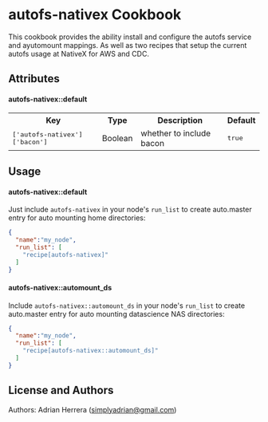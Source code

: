 autofs-nativex Cookbook
=======================
This cookbook provides the ability install and configure the autofs service and ayutomount mappings. As well as two recipes that setup the current autofs usage at NativeX for AWS and CDC.

Attributes
----------

#### autofs-nativex::default
<table>
  <tr>
    <th>Key</th>
    <th>Type</th>
    <th>Description</th>
    <th>Default</th>
  </tr>
  <tr>
    <td><tt>['autofs-nativex']['bacon']</tt></td>
    <td>Boolean</td>
    <td>whether to include bacon</td>
    <td><tt>true</tt></td>
  </tr>
</table>

Usage
-----
#### autofs-nativex::default

Just include `autofs-nativex` in your node's `run_list` to create auto.master entry for auto mounting home directories:

```json
{
  "name":"my_node",
  "run_list": [
    "recipe[autofs-nativex]"
  ]
}
```

#### autofs-nativex::automount_ds

Include `autofs-nativex::automount_ds` in your node's `run_list` to create auto.master entry for auto mounting datascience NAS directories:

```json
{
  "name":"my_node",
  "run_list": [
    "recipe[autofs-nativex::automount_ds]"
  ]
}
```

License and Authors
-------------------
Authors: Adrian Herrera (<simplyadrian@gmail.com>)
